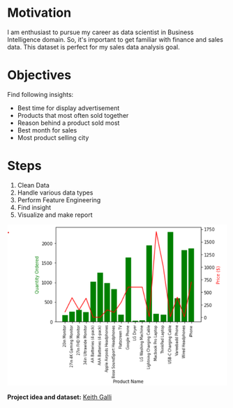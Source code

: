 # Motivation
I am enthusiast to pursue my career as data scientist in Business Intelligence domain. So, it's important to get familiar with finance and sales data. This dataset is perfect for my sales data analysis goal.

# Objectives
Find following insights:
- Best time for display advertisement
- Products that most often sold together
- Reason behind a product sold most
- Best month for sales
- Most product selling city

# Steps
1. Clean Data
2. Handle various data types
3. Perform Feature Engineering
4. Find insight
5. Visualize and make report

<img src='https://raw.githubusercontent.com/Shaon2221/Sales-Data-Analysis/master/product_price_quantity.png'>

**Project idea and dataset:** [Keith Galli](https://www.youtube.com/channel/UCq6XkhO5SZ66N04IcPbqNcw)
